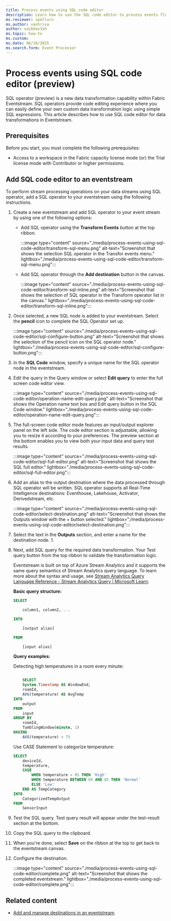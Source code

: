 ```yaml
---
title: Process events using SQL code editor
description: Learn how to use the SQL code editor to process events flowing through eventstreams. 
ms.reviewer: spelluru
ms.author: vashriva
author: vaibhav3sh
ms.topic: how-to
ms.custom:
ms.date: 06/18/2025
ms.search.form: Event Processor
---
```


# Process events using SQL code editor (preview) 
SQL operator (preview) is a new data transformation capability within Fabric Eventstream. SQL operators provide code editing experience where you can easily define your own custom data transformation logic using simple SQL expressions. This article describes how to use SQL code editor for data transformations in Eventstream.  

## Prerequisites 
Before you start, you must complete the following prerequisites: 

- Access to a workspace in the Fabric capacity license mode (or) the Trial license mode with Contributor or higher permissions.

## Add SQL code editor to an eventstream
To perform stream processing operations on your data streams using SQL operator, add a SQL operator to your eventstream using the following instructions. 

1. Create a new eventstream and add SQL operator to your event stream by using one of the following options: 
    - Add SQL operator using the **Transform Events** button at the top ribbon. 

        :::image type="content" source="./media/process-events-using-sql-code-editor/transform-sql-menu.png" alt-text="Screenshot that shows the selection SQL operator in the Transfor events menu." lightbox="./media/process-events-using-sql-code-editor/transform-sql-menu.png":::
    - Add SQL operator through the **Add destination** button in the canvas.

        :::image type="content" source="./media/process-events-using-sql-code-editor/transform-sql-inline.png" alt-text="Screenshot that shows the selection of SQL operator in the Transform operator list in the canvas." lightbox="./media/process-events-using-sql-code-editor/transform-sql-inline.png":::
1. Once selected, a new SQL node is added to your eventstream. Select the **pencil** icon to complete the SQL Operator set up.  

      :::image type="content" source="./media/process-events-using-sql-code-editor/sql-configure-button.png" alt-text="Screenshot that shows the selection of the pencil icon on the SQL operator node." lightbox="./media/process-events-using-sql-code-editor/sql-configure-button.png":::
1. In the **SQL Code** window, specify a unique name for the SQL operator node in the eventstream.
1. Edit the query in the Query window or select **Edit query** to enter the full screen code editor view.  

      :::image type="content" source="./media/process-events-using-sql-code-editor/operation-name-edit-query.png" alt-text="Screenshot that shows the Operation name text box and Edit query button in the SQL Code window." lightbox="./media/process-events-using-sql-code-editor/operation-name-edit-query.png":::    
1. The full-screen code editor mode features an input/output explorer panel on the left side. The code editor section is adjustable, allowing you to resize it according to your preferences. The preview section at the bottom enables you to view both your input data and query test results. 

      :::image type="content" source="./media/process-events-using-sql-code-editor/sql-full-editor.png" alt-text="Screenshot that shows the SQL full editor." lightbox="./media/process-events-using-sql-code-editor/sql-full-editor.png":::    
1. Add an alias to the output destination where the data processed through SQL operator will be written. SQL operator supports all Real-Time Intelligence destinations: Eventhouse, Lakehouse, Activator, Derivedstream, etc.

      :::image type="content" source="./media/process-events-using-sql-code-editor/select-destination.png" alt-text="Screenshot that shows the Outputs window with the + button selected." lightbox="./media/process-events-using-sql-code-editor/select-destination.png":::    
1. Select the text in the **Outputs** section, and enter a name for the destination node. 1. 
1. Next, add SQL query for the required data transformation. Your Test query button from the top ribbon to validate the transformation logic.

    Eventstream is built on top of Azure Stream Analytics and it supports the same query semantics of Stream Analytics query language. To learn more about the syntax and usage, see [Stream Analytics Query Language Reference - Stream Analytics Query | Microsoft Learn](/stream-analytics-query/stream-analytics-query-language-reference).

    **Basic query structure:**

    ```sql
    SELECT 
    
        column1, column2, ... 
    
    INTO 
    
        [output alias] 
    
    FROM 
    
        [input alias] 
    ```
    **Query examples:**

    Detecting high temperatures in a room every minute:
    
    ```sql
    
        SELECT 
        System.Timestamp AS WindowEnd, 
        roomId, 
        AVG(temperature) AS AvgTemp 
    INTO 
        output 
    FROM 
        input 
    GROUP BY 
        roomId, 
        TumblingWindow(minute, 1) 
    HAVING 
        AVG(temperature) > 75 
    ```
        
    Use CASE Statement to categorize temperature:
    
    ```sql
    SELECT
        deviceId, 
        temperature, 
        CASE  
            WHEN temperature > 85 THEN 'High' 
            WHEN temperature BETWEEN 60 AND 85 THEN 'Normal' 
            ELSE 'Low' 
        END AS TempCategory 
    INTO 
        CategorizedTempOutput 
    FROM 
        SensorInput 
    ````
1. Test the SQL query. Test query result will appear under the test-result section at the bottom.    
1. Copy the SQL query to the clipboard.    
1. When you're done, select **Save** on the ribbon at the top to get back to the eventstream canvas.  
1. Configure the destination.

    :::image type="content" source="./media/process-events-using-sql-code-editor/complete.png" alt-text="Screenshot that shows the completed eventstream." lightbox="./media/process-events-using-sql-code-editor/complete.png":::        

## Related content

- [Add and manage destinations in an eventstream](./add-manage-eventstream-destinations.md).
